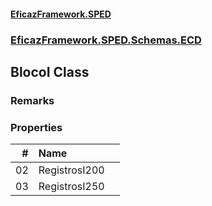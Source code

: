 #### [EficazFramework.SPED](EficazFrameworkSPED.md 'EficazFramework SPED')
### [EficazFramework.SPED.Schemas.ECD](EficazFramework.SPED.Schemas.ECD.md 'EficazFramework.SPED.Schemas.ECD')

## BlocoI Class

### Remarks
### Properties

| # | Name | |
| ---: | :--- | :--- |
| 02 | RegistrosI200 |  |
| 03 | RegistrosI250 |  |
